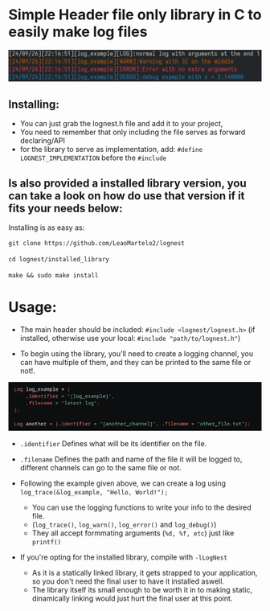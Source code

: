 # Simple Header file only library in C to easily make log files 

![image](images/example.png)

## Installing:

- You can just grab the lognest.h file and add it to your project,
- You need to remember that only including the file serves as forward declaring/API
- for the library to serve as implementation, add: `#define LOGNEST_IMPLEMENTATION` before the `#include`

## Is also provided a installed library version, you can take a look on how do use that version if it fits your needs below:


Installing is as easy as:

    git clone https://github.com/LeaoMartelo2/lognest

    cd lognest/installed_library

    make && sudo make install


# Usage:
- The main header should be included: 
`#include <lognest/lognest.h>` (if installed, otherwise use your local: `#include "path/to/lognest.h"`)

- To begin using the library, you'll need to create a logging channel, you can have multiple of them, and they can be printed to the same file or not!.

![image](images/usage.png)
 
  - `.identifier` Defines what will be its identifier on the file.
  - `.filename` Defines the path and name of the file it will be logged to, different channels can go to the same file or not.

	
- Following the example given above, we can create a log using
`log_trace(&log_example, "Hello, World!");`

	- You can use the logging functions to write your info to the desired file.
	- (`log_trace()`, `log_warn()`, `log_error()` and `log_debug()`)
	- They all accept formmating arguments (`%d, %f, etc`) just like `printf()`

- If you're opting for the installed library, compile with `-lLogNest`
    - As it is a statically linked library, it gets strapped to your application, so you don't need the final user to have it installed aswell.
    - The library itself its small enough to be worth it in to making static, dinamically linking would just hurt the final user at this point.
